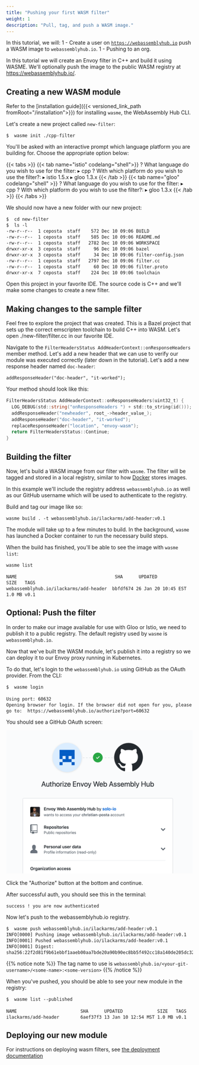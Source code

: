 ```yaml
---
title: "Pushing your first WASM filter"
weight: 1
description: "Pull, tag, and push a WASM image."
---
```


In this tutorial, we will:
1 - Create a user on [`https://webassemblyhub.io`](https://webassemblyhub.io) push a WASM image to `webassemblyhub.io`. 
1 - Pushing to an org. 

In this tutorial we will create an Envoy filter in C++ and build it using WASME. We'll optionally push
the image to the public WASM registry at https://webassemblyhub.io/.

## Creating a new WASM module

Refer to the [installation guide]({{< versioned_link_path fromRoot="/installation">}}) for installing `wasme`, the WebAssembly Hub CLI.

Let's create a new project called `new-filter`:

```shell
$  wasme init ./cpp-filter
```

You'll be asked with an interactive prompt which language platform you are building for. Choose the 
appropriate option below:

{{< tabs >}}
{{< tab name="istio" codelang="shell">}}
? What language do you wish to use for the filter:
  ▸ cpp
? With which platform do you wish to use the filter?:
  ▸ istio 1.5.x
  ▸ gloo 1.3.x
{{< /tab >}}
{{< tab name="gloo" codelang="shell" >}}
? What language do you wish to use for the filter:
  ▸ cpp
? With which platform do you wish to use the filter?:
  ▸ gloo 1.3.x
{{< /tab >}}
{{< /tabs >}}

We should now have a new folder with our new project:

```shell
$  cd new-filter
$  ls -l 
-rw-r--r--  1 ceposta  staff    572 Dec 10 09:06 BUILD
-rw-r--r--  1 ceposta  staff    505 Dec 10 09:06 README.md
-rw-r--r--  1 ceposta  staff   2782 Dec 10 09:06 WORKSPACE
drwxr-xr-x  3 ceposta  staff     96 Dec 10 09:06 bazel
drwxr-xr-x  3 ceposta  staff     34 Dec 10 09:06 filter-config.json
-rw-r--r--  1 ceposta  staff   2797 Dec 10 09:06 filter.cc
-rw-r--r--  1 ceposta  staff     60 Dec 10 09:06 filter.proto
drwxr-xr-x  7 ceposta  staff    224 Dec 10 09:06 toolchain
```

Open this project in your favorite IDE. The source code is C++ and we'll make some changes to create a new filter.

## Making changes to the sample filter

Feel free to explore the project that was created. This is a Bazel project that sets up the correct emscripten toolchain to build C++ into WASM. Let's open ./new-filter/filter.cc in our favorite IDE.

Navigate to the `FilterHeadersStatus AddHeaderContext::onResponseHeaders` member method. Let's add a new header that we can use to verify our module was executed correctly (later down in the tutorial). Let's add a new response header named `doc-header`:

```code
addResponseHeader("doc-header", "it-worked");
```
Your method should look like this:

```go
FilterHeadersStatus AddHeaderContext::onResponseHeaders(uint32_t) {
  LOG_DEBUG(std::string("onResponseHeaders ") + std::to_string(id()));
  addResponseHeader("newheader", root_->header_value_);
  addResponseHeader("doc-header", "it-worked");
  replaceResponseHeader("location", "envoy-wasm");
  return FilterHeadersStatus::Continue;
}
```

## Building the filter

Now, let's build a WASM image from our filter with `wasme`. The filter will be tagged and stored
in a local registry, similar to how [Docker](https://www.docker.com/) stores images. 

In this example we'll include the registry address `webassemblyhub.io` as well as 
our GitHub username which will be used to authenticate to the registry.

Build and tag our image like so:

```shell
wasme build . -t webassemblyhub.io/ilackarms/add-header:v0.1
```

The module will take up to a few minutes to build. In the background, `wasme` has launched a Docker container to run the necessary 
build steps. 

When the build has finished, you'll be able to see the image with `wasme list`:

```bash
wasme list
```

```
NAME                                     SHA      UPDATED             SIZE   TAGS
webassemblyhub.io/ilackarms/add-header  bbfdf674 26 Jan 20 10:45 EST 1.0 MB v0.1
```

## Optional: Push the filter

In order to make our image available for use with Gloo or Istio, we need to publish it to a public registry. The default 
registry used by `wasme` is `webassemblyhub.io`.

Now that we've built the WASM module, let's publish it into a registry so we can deploy it to our Envoy proxy running in Kubernetes.

To do that, let's login to the `webassemblyhub.io` using GitHub as the OAuth provider. From the CLI:

```shell
$  wasme login

Using port: 60632
Opening browser for login. If the browser did not open for you, please go to:  https://webassemblyhub.io/authorize?port=60632
```

You should see a GitHub OAuth screen:

![](../../img/wasme_login.png)

Click the "Authorize" button at the bottom and continue.

After successful auth, you should see this in the terminal:

```shell
success ! you are now authenticated
```

Now let's push to the webassemblyhub.io registry. 

```shell
$  wasme push webassemblyhub.io/ilackarms/add-header:v0.1
INFO[0000] Pushing image webassemblyhub.io/ilackarms/add-header:v0.1
INFO[0001] Pushed webassemblyhub.io/ilackarms/add-header:v0.1
INFO[0001] Digest: sha256:22f2d81f9b61ebbf1aaeb00aa7bde20a90b90ec8bb5f492cc18a140de205dc32
```

{{% notice note %}}
The tag name to use is
`webassemblyhub.io/<your-git-username>/<some-name>:<some-version>`
{{% /notice %}}

When you've pushed, you should be able to see your new module in the registry:

```shell
$  wasme list --published  

NAME                        SHA      UPDATED             SIZE   TAGS
ilackarms/add-header        6aef37f3 13 Jan 10 12:54 MST 1.0 MB v0.1
```

## Deploying our new module

For instructions on deploying wasm filters, see [the deployment documentation](../deploy_tutorials)
